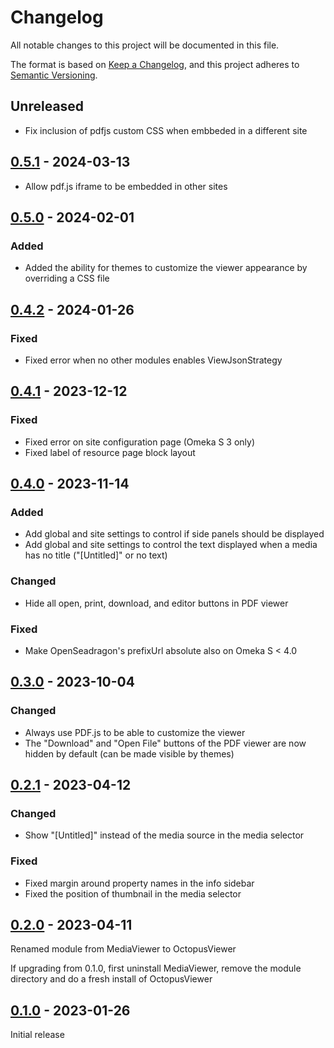 # Changelog

All notable changes to this project will be documented in this file.

The format is based on [Keep a Changelog](https://keepachangelog.com/en/1.0.0/),
and this project adheres to [Semantic Versioning](https://semver.org/spec/v2.0.0.html).

## Unreleased

- Fix inclusion of pdfjs custom CSS when embbeded in a different site

## [0.5.1] - 2024-03-13

- Allow pdf.js iframe to be embedded in other sites

## [0.5.0] - 2024-02-01

### Added
- Added the ability for themes to customize the viewer appearance by overriding
  a CSS file

## [0.4.2] - 2024-01-26

### Fixed
- Fixed error when no other modules enables ViewJsonStrategy

## [0.4.1] - 2023-12-12

### Fixed
- Fixed error on site configuration page (Omeka S 3 only)
- Fixed label of resource page block layout

## [0.4.0] - 2023-11-14

### Added
- Add global and site settings to control if side panels should be displayed
- Add global and site settings to control the text displayed when a media has
  no title ("[Untitled]" or no text)

### Changed
- Hide all open, print, download, and editor buttons in PDF viewer

### Fixed
- Make OpenSeadragon's prefixUrl absolute also on Omeka S < 4.0

## [0.3.0] - 2023-10-04

### Changed

- Always use PDF.js to be able to customize the viewer
- The "Download" and "Open File" buttons of the PDF viewer are now hidden by
  default (can be made visible by themes)

## [0.2.1] - 2023-04-12

### Changed

- Show "[Untitled]" instead of the media source in the media selector

### Fixed

- Fixed margin around property names in the info sidebar
- Fixed the position of thumbnail in the media selector

## [0.2.0] - 2023-04-11

Renamed module from MediaViewer to OctopusViewer

If upgrading from 0.1.0, first uninstall MediaViewer, remove the module
directory and do a fresh install of OctopusViewer

## [0.1.0] - 2023-01-26

Initial release

[0.5.1]: https://github.com/biblibre/omeka-s-module-OctopusViewer/releases/tag/v0.5.1
[0.5.0]: https://github.com/biblibre/omeka-s-module-OctopusViewer/releases/tag/v0.5.0
[0.4.2]: https://github.com/biblibre/omeka-s-module-OctopusViewer/releases/tag/v0.4.2
[0.4.1]: https://github.com/biblibre/omeka-s-module-OctopusViewer/releases/tag/v0.4.1
[0.4.0]: https://github.com/biblibre/omeka-s-module-OctopusViewer/releases/tag/v0.4.0
[0.3.0]: https://github.com/biblibre/omeka-s-module-OctopusViewer/releases/tag/v0.3.0
[0.2.1]: https://github.com/biblibre/omeka-s-module-OctopusViewer/releases/tag/v0.2.1
[0.2.0]: https://github.com/biblibre/omeka-s-module-OctopusViewer/releases/tag/v0.2.0
[0.1.0]: https://github.com/biblibre/omeka-s-module-OctopusViewer/releases/tag/v0.1.0
